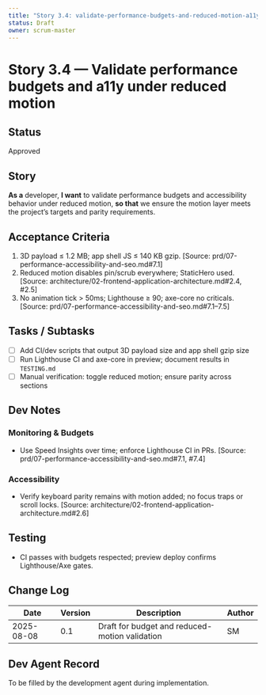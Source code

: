 ```yaml
---
title: "Story 3.4: validate-performance-budgets-and-reduced-motion-a11y"
status: Draft
owner: scrum-master
---
```


# Story 3.4 — Validate performance budgets and a11y under reduced motion

## Status
Approved

## Story
**As a** developer,
**I want** to validate performance budgets and accessibility behavior under reduced motion,
**so that** we ensure the motion layer meets the project’s targets and parity requirements.

## Acceptance Criteria
1. 3D payload ≤ 1.2 MB; app shell JS ≤ 140 KB gzip. [Source: prd/07-performance-accessibility-and-seo.md#7.1]
2. Reduced motion disables pin/scrub everywhere; StaticHero used. [Source: architecture/02-frontend-application-architecture.md#2.4, #2.5]
3. No animation tick > 50ms; Lighthouse ≥ 90; axe-core no criticals. [Source: prd/07-performance-accessibility-and-seo.md#7.1–7.5]

## Tasks / Subtasks
- [ ] Add CI/dev scripts that output 3D payload size and app shell gzip size
- [ ] Run Lighthouse CI and axe-core in preview; document results in `TESTING.md`
- [ ] Manual verification: toggle reduced motion; ensure parity across sections

## Dev Notes

### Monitoring & Budgets
- Use Speed Insights over time; enforce Lighthouse CI in PRs. [Source: prd/07-performance-accessibility-and-seo.md#7.1, #7.4]

### Accessibility
- Verify keyboard parity remains with motion added; no focus traps or scroll locks. [Source: architecture/02-frontend-application-architecture.md#2.6]

## Testing
- CI passes with budgets respected; preview deploy confirms Lighthouse/Axe gates.

## Change Log
| Date       | Version | Description                                       | Author |
|------------|---------|---------------------------------------------------|--------|
| 2025-08-08 | 0.1     | Draft for budget and reduced-motion validation    | SM     |

## Dev Agent Record
To be filled by the development agent during implementation.


